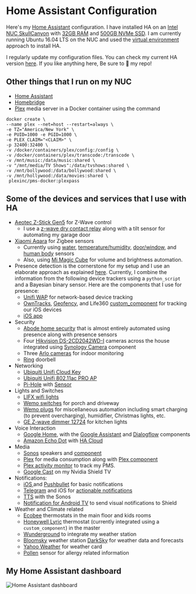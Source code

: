# Home Assistant Configuration
Here's my [Home Assistant](https://home-assistant.io/) configuration. I have installed HA on an [Intel NUC SkullCanyon](https://www.amazon.com/dp/B01DJ9XS52/) with [32GB RAM](https://www.amazon.com/gp/product/B015YPB8ME/) and [500GB NVMe SSD](https://www.amazon.com/gp/product/B01LYFKJR7/). I am currently running Ubuntu 16.04 LTS on the NUC and used the [virtual environment](https://home-assistant.io/docs/installation/virtualenv/) approach to install HA.

I regularly update my configuration files. You can check my current HA version [here](.HA_VERSION). If you like anything here, Be sure to :star2: my repo!

## Other things that I run on my NUC

* [Home Assistant](https://home-assistant.io/)
* [Homebridge](https://github.com/home-assistant/homebridge-homeassistant)
* [Plex](https://www.plex.tv/) media server in a Docker container using the command
```
docker create \
--name plex --net=host --restart=always \
-e TZ="America/New York" \
-e PUID=1000 -e PGID=1000 \
-e PLEX_CLAIM="<CLAIM>" \
-p 32400:32400 \
-v /docker/containers/plex/config:/config \
-v /docker/containers/plex/transcode:/transcode \
-v /mnt/music:/data/music:shared \
-v "/mnt/media/TV Shows":/data/tvshows:shared \
-v /mnt/bollywood:/data/bollywood:shared \
-v /mnt/hollywood:/data/movies:shared \
 plexinc/pms-docker:plexpass
 ```
## Some of the devices and services that I use with HA
  * [Aeotec Z-Stick Gen5](https://www.amazon.com/dp/B00X0AWA6E/) for Z-Wave control
    * I use a [z-wave dry contact relay](https://www.amazon.com/gp/product/B00ER6MH22/) along with a tilt sensor for automating my garage door
  * [Xiaomi Aqara](https://www.aliexpress.com/item/Original-Xiaomi-Smart-Gateway-2-Intelligent-Web-Wifi-Radio-and-Ringbell-Smart-Window-and-Door-Sensor/32816289388.html) for Zigbee sensors
    * Currently using [water](https://www.gearbest.com/home-smart-improvements/pp_668897.html), [temperature/humidity](https://www.gearbest.com/access-control/pp_626702.html), [door/window](https://www.gearbest.com/smart-light-bulb/pp_257677.html), and [human body](https://www.gearbest.com/alarm-systems/pp_659226.html) sensors
    * Also, using [Mi Magic Cube](https://www.aliexpress.com/item/Xiaomi-Mi-Magic-Cube-Controller-Zigbee-Version-Controlled-by-Six-Actions-For-Smart-Home-Device-work/32826737195.html) for volume and brightness automation.
  * Presence detection is the cornerstone for my setup and I use an elaborate approach as explained  [here](https://community.home-assistant.io/t/presence-detection-with-multiple-devices-multiple-trackers/4335). Currently, I combine the information from the following device trackers using a `python_script` and a Bayesian binary sensor. Here are the components that I use for presence:
    * [Unifi WAP](https://home-assistant.io/components/device_tracker.unifi/) for network-based device tracking
    * [OwnTracks](https://home-assistant.io/components/device_tracker.owntracks/),  [Geofency](https://home-assistant.io/components/device_tracker.geofency/), and Life360  [custom_component](/custom_components/sensor/life360.py) for tracking our iOS devices
    * [iOS app](https://itunes.apple.com/us/app/home-assistant-companion/id1099568401?mt=8)
  * Security
    * [Abode home security](https://home-assistant.io/components/alarm_control_panel.abode/) that is almost entirely automated using presence along with presence sensors
    * Four [Hikvision DS-2CD2042WD-I](https://www.amazon.com/dp/B01M4MJECD/) cameras across the house integrated using [Synology Camera](https://home-assistant.io/components/camera.synology/) component
    * Three [Arlo cameras](https://home-assistant.io/components/arlo/) for indoor monitoring
    * [Ring](https://home-assistant.io/components/ring/) doorbell
  * Networking
    * [Ubiquiti Unifi Cloud Key](https://www.amazon.com/dp/B017T2QB22/)
    * [Ubiquiti Unifi 802.11ac PRO AP](https://www.amazon.com/dp/B015PRO512/)
    * [Pi-Hole](https://pi-hole.net/) with [Sensor](https://home-assistant.io/components/sensor.pi_hole/)
  * Lights and Switches
    * [LIFX wifi lights](https://www.amazon.com/dp/B01KY02MPG/)
    * [Wemo switches](https://www.amazon.com/dp/B00DGEGJ02/) for porch and driveway
    * [Wemo plugs](https://www.amazon.com/dp/B01DBXNYCS/) for miscellaneous automation including smart charging (to prevent overcharging), humidifier, Christmas lights, etc.
    * [GE Z-wave dimmer 12724](https://www.amazon.com/gp/product/B006LQFHN2/) for kitchen lights
  * Voice Interaction    
    * [Google Home](https://store.google.com/product/google_home), with the [Google Assistant](https://home-assistant.io/components/google_assistant/) and [Dialogflow](https://home-assistant.io/components/dialogflow/) components
    * [Amazon Echo Dot](https://www.amazon.com/dp/B01DFKC2SO/) with [HA Cloud](https://home-assistant.io/components/cloud/)
  * Media
    * [Sonos](https://www.sonos.com/) speakers and [component](https://home-assistant.io/components/media_player.sonos/)
    * [Plex](https://www.plex.tv/) for media consumption along with [Plex component](https://home-assistant.io/components/media_player.plex/)
    * [Plex activity monitor](https://home-assistant.io/components/sensor.plex/) to track my PMS.
    * [Google Cast](https://home-assistant.io/components/media_player.cast/) on my Nvidia Shield TV
  * Notifications:
    * [iOS ](https://home-assistant.io/docs/ecosystem/ios/notifications/basic/) and [Pushbullet](https://home-assistant.io/components/notify.pushbullet/) for basic notifications
    * [Telegram](https://home-assistant.io/components/notify.telegram/) and iOS for [actionable notifications](   https://home-assistant.io/docs/ecosystem/ios/notifications/actions/)
    * [TTS](https://home-assistant.io/components/tts/) with the Sonos
    * [Notification for Android TV](https://home-assistant.io/components/notify.nfandroidtv/) to send visual notifications to Shield
  * Weather and Climate related
    * [Ecobee](https://home-assistant.io/components/ecobee/) thermostats in the main floor and kids rooms
    * [Honeywell Lyric](/custom_components/climate/lyric.py) thermostat (currently integrated using a `custom_component`) in the master
    * [Wunderground](https://home-assistant.io/components/sensor.wunderground/) to integrate my weather station
    * [Bloomsky](https://home-assistant.io/components/bloomsky/) weather station
    [DarkSky](https://darksky.net/dev/) for weather data and forecasts
    * [Yahoo Weather](https://home-assistant.io/components/weather.yweather/) for weather card
    * [Pollen](https://home-assistant.io/components/sensor.pollen/) sensor for allergy related information

## My Home Assistant dashboard
<img src="https://github.com/arsaboo/homeassistant-config/blob/master/HA_screenshot_1.png" alt="Home Assistant dashboard" />
